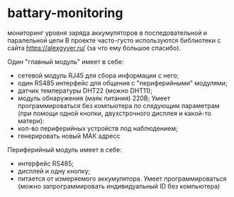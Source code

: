 # battary-monitoring
мониторинг уровня заряда аккумуляторов в последовательной и паралельной цепи
В проекте часто-густо используются библиотеки с сайта https://alexgyver.ru/ (за что ему большое спасибо).

Один "главный модуль" имеет в себе:
- сетевой модуль RJ45 для сбора информации с него;
- один RS485 интерфейс для общения с "периферийными" модулями;
- датчик температуры DHT22 (можно DHT11);
- модуль обнаружения (маяк питания) 220В;
Умеет программироваться без компьютера по следующим параметрам (при   помощи одной кнопки, двухстрочного дисплея и какой-то матери):
- кол-во периферийных устройств под наблюдением;
- генерировать новый МАК адресс

Периферийный модуль имеет в себе:
- интерфейс RS485;
- дисплей и одну кнопку;
- питается от измеряемого аккумулятора.
Умеет  программироваться (можно запрограммировать индивидуальный ID без компьютера)
